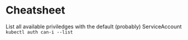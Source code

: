 
# Cheatsheet

List all available priviledges with the default (probably) ServiceAccount
`kubectl auth can-i --list`